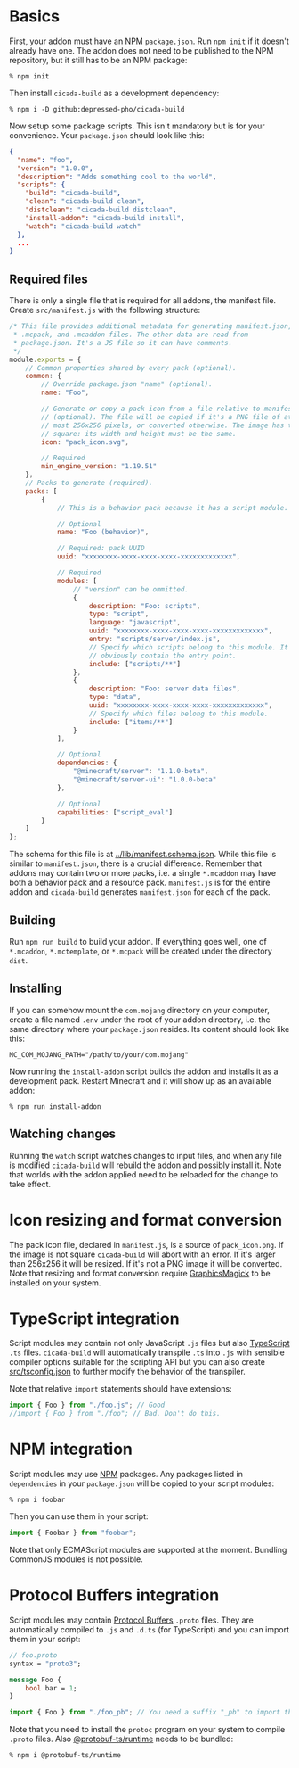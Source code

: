 # Basics

First, your addon must have an [NPM](https://www.npmjs.com/)
`package.json`. Run `npm init` if it doesn't already have one. The addon
does not need to be published to the NPM repository, but it still has to be
an NPM package:

```shell
% npm init
```

Then install `cicada-build` as a development dependency:

```shell
% npm i -D github:depressed-pho/cicada-build
```

Now setup some package scripts. This isn't mandatory but is for your
convenience. Your `package.json` should look like this:

```json
{
  "name": "foo",
  "version": "1.0.0",
  "description": "Adds something cool to the world",
  "scripts": {
    "build": "cicada-build",
    "clean": "cicada-build clean",
    "distclean": "cicada-build distclean",
    "install-addon": "cicada-build install",
    "watch": "cicada-build watch"
  },
  ...
}
```

## Required files

There is only a single file that is required for all addons, the manifest
file. Create `src/manifest.js` with the following structure:

```javascript
/* This file provides additional metadata for generating manifest.json,
 * .mcpack, and .mcaddon files. The other data are read from
 * package.json. It's a JS file so it can have comments.
 */
module.exports = {
    // Common properties shared by every pack (optional).
    common: {
        // Override package.json "name" (optional).
        name: "Foo",

        // Generate or copy a pack icon from a file relative to manifest.js
        // (optional). The file will be copied if it's a PNG file of at
        // most 256x256 pixels, or converted otherwise. The image has to be
        // square: its width and height must be the same.
        icon: "pack_icon.svg",

        // Required
        min_engine_version: "1.19.51"
    },
    // Packs to generate (required).
    packs: [
        {
            // This is a behavior pack because it has a script module.

            // Optional
            name: "Foo (behavior)",

            // Required: pack UUID
            uuid: "xxxxxxxx-xxxx-xxxx-xxxx-xxxxxxxxxxxxx",

            // Required
            modules: [
                // "version" can be ommitted.
                {
                    description: "Foo: scripts",
                    type: "script",
                    language: "javascript",
                    uuid: "xxxxxxxx-xxxx-xxxx-xxxx-xxxxxxxxxxxxx",
                    entry: "scripts/server/index.js",
                    // Specify which scripts belong to this module. It must
                    // obviously contain the entry point.
                    include: ["scripts/**"]
                },
                {
                    description: "Foo: server data files",
                    type: "data",
                    uuid: "xxxxxxxx-xxxx-xxxx-xxxx-xxxxxxxxxxxxx",
                    // Specify which files belong to this module.
                    include: ["items/**"]
                }
            ],

            // Optional
            dependencies: {
                "@minecraft/server": "1.1.0-beta",
                "@minecraft/server-ui": "1.0.0-beta"
            },

            // Optional
            capabilities: ["script_eval"]
        }
    ]
};
```

The schema for this file is at
[../lib/manifest.schema.json](../lib/manifest.schema.json). While this file
is similar to `manifest.json`, there is a crucial difference. Remember that
addons may contain two or more packs, i.e. a single `*.mcaddon` may have
both a behavior pack and a resource pack. `manifest.js` is for the entire
addon and `cicada-build` generates `manifest.json` for each of the pack.

## Building

Run `npm run build` to build your addon. If everything goes well, one of
`*.mcaddon`, `*.mctemplate`, or `*.mcpack` will be created under the directory `dist`.

## Installing

If you can somehow mount the `com.mojang` directory on your computer,
create a file named `.env` under the root of your addon directory, i.e. the
same directory where your `package.json` resides. Its content should look
like this:

```text
MC_COM_MOJANG_PATH="/path/to/your/com.mojang"
```

Now running the `install-addon` script builds the addon and installs it as
a development pack. Restart Minecraft and it will show up as an available
addon:

```shell
% npm run install-addon
```

## Watching changes

Running the `watch` script watches changes to input files, and when any
file is modified `cicada-build` will rebuild the addon and possibly
install it. Note that worlds with the addon applied need to be reloaded
for the change to take effect.

# Icon resizing and format conversion

The pack icon file, declared in `manifest.js`, is a source of
`pack_icon.png`. If the image is not square `cicada-build` will abort with
an error. If it's larger than 256x256 it will be resized. If it's not a PNG
image it will be converted. Note that resizing and format conversion
require [GraphicsMagick](http://www.graphicsmagick.org/) to be installed on
your system.

# TypeScript integration

Script modules may contain not only JavaScript `.js` files but also
[TypeScript](https://www.typescriptlang.org/) `.ts` files. `cicada-build`
will automatically transpile `.ts` into `.js` with sensible compiler
options suitable for the scripting API but you can also create
[src/tsconfig.json](https://www.typescriptlang.org/tsconfig/) to further
modify the behavior of the transpiler.

Note that relative `import` statements should have extensions:

```typescript
import { Foo } from "./foo.js"; // Good
//import { Foo } from "./foo"; // Bad. Don't do this.
```

# NPM integration

Script modules may use [NPM](https://www.npmjs.com/) packages. Any packages
listed in `dependencies` in your `package.json` will be copied to your
script modules:

```shell
% npm i foobar
```

Then you can use them in your script:

```typescript
import { Foobar } from "foobar";
```

Note that only ECMAScript modules are supported at the moment. Bundling
CommonJS modules is not possible.

# Protocol Buffers integration

Script modules may contain [Protocol
Buffers](https://developers.google.com/protocol-buffers) `.proto`
files. They are automatically compiled to `.js` and `.d.ts` (for
TypeScript) and you can import them in your script:

```protobuf
// foo.proto
syntax = "proto3";

message Foo {
    bool bar = 1;
}
```

```typescript
import { Foo } from "./foo_pb"; // You need a suffix "_pb" to import them.
```

Note that you need to install the `protoc` program on your system to
compile `.proto` files. Also
[@protobuf-ts/runtime](https://github.com/timostamm/protobuf-ts/tree/master/packages/runtime)
needs to be bundled:

```shell
% npm i @protobuf-ts/runtime
```
